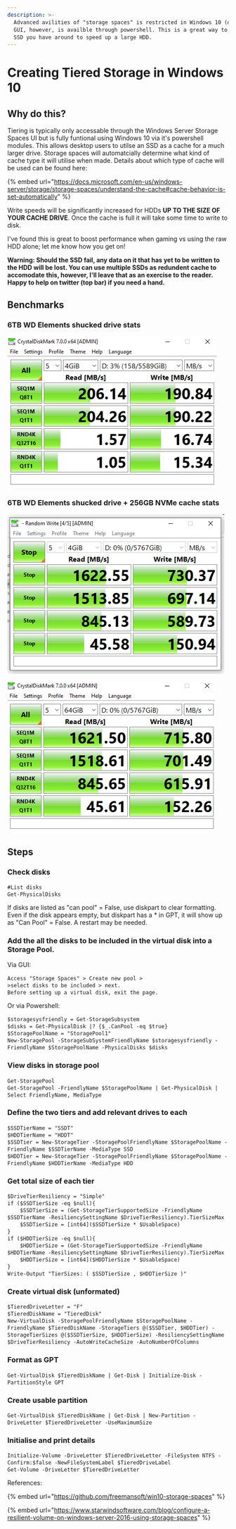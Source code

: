 ```yaml
---
description: >-
  Advanced avilities of "storage spaces" is restricted in Windows 10 (desktop)
  GUI, however, is availble through powershell. This is a great way to use an
  SSD you have around to speed up a large HDD.
---
```


# Creating Tiered Storage in Windows 10

## Why do this?

&#x20;Tiering is typically only accessable through the Windows Server Storage Spaces UI but is fully funtional using Windows 10 via it's powershell modules. This allows desktop users to utilse an SSD as a cache for a much larger drive. Storage spaces will automatcially determine what kind of cache type it will utilise when made. Details about which type of cache will be used can be found here:

{% embed url="https://docs.microsoft.com/en-us/windows-server/storage/storage-spaces/understand-the-cache#cache-behavior-is-set-automatically" %}

Write speeds will be significantly increased for HDDs **UP TO THE SIZE OF YOUR CACHE DRIVE**. Once the cache is full it will take some time to write to disk.

I've found this is great to boost performance when gaming vs using the raw HDD alone; let me know how you get on!&#x20;

**Warning: Should the SSD fail, any data on it that has yet to be written to the HDD will be lost. You can use multiple SSDs as redundent cache to accomodate this, however, I'll leave that as an exercise to the reader. Happy to help on twitter (top bar) if you need a hand.**&#x20;

## Benchmarks

### 6TB WD Elements shucked drive stats

![](<../../.gitbook/assets/disk (2).PNG>)

### 6TB WD Elements shucked drive + 256GB NVMe cache stats

![4 Gigabyte Test File](<../../.gitbook/assets/disk-tiered (1).PNG>)

![64 Gigabyte Test file](<../../.gitbook/assets/disk-tiered-64gb (1).PNG>)

## Steps

### Check disks

```
#List disks
Get-PhysicalDisks
```

If disks are listed as "can pool" = False, use diskpart to clear formatting. Even if the disk appears empty, but diskpart has a \* in GPT, it will show up as "Can Pool" = False. A restart may be needed.

### Add the all the disks to be included in the virtual disk into a Storage Pool.

Via GUI:

```
Access "Storage Spaces" > Create new pool > 
>select disks to be included > next. 
Before setting up a virtual disk, exit the page. 
```

Or via Powershell:

```
$storagesysfriendly = Get-StorageSubsystem
$disks = Get-PhysicalDisk |? {$_.CanPool -eq $true}
$StoragePoolName = "StoragePool1" 
New-StoragePool -StorageSubSystemFriendlyName $storagesysfriendly -FriendlyName $StoragePoolName -PhysicalDisks $disks
```

### View disks in storage pool

```
Get-StoragePool 
Get-StoragePool -FriendlyName $StoragePoolName | Get-PhysicalDisk | Select FriendlyName, MediaType
```

### Define the two tiers and add relevant drives to each

```
$SSDTierName = "SSDT"
$HDDTierName = "HDDT"
$SSDTier = New-StorageTier -StoragePoolFriendlyName $StoragePoolName -FriendlyName $SSDTierName -MediaType SSD
$HDDTier = New-StorageTier -StoragePoolFriendlyName $StoragePoolName -FriendlyName $HDDTierName -MediaType HDD
```

### Get total size of each tier

```
$DriveTierResiliency = "Simple"
if ($SSDTierSize -eq $null){
    $SSDTierSize = (Get-StorageTierSupportedSize -FriendlyName $SSDTierName -ResiliencySettingName $DriveTierResiliency).TierSizeMax
    $SSDTierSize = [int64]($SSDTierSize * $UsableSpace)
}
if ($HDDTierSize -eq $null){
    $HDDTierSize = (Get-StorageTierSupportedSize -FriendlyName $HDDTierName -ResiliencySettingName $DriveTierResiliency).TierSizeMax 
    $HDDTierSize = [int64]($HDDTierSize * $UsableSpace)
}
Write-Output "TierSizes: ( $SSDTierSize , $HDDTierSize )"
```

### Create virtual disk (unformated)

```
$TieredDriveLetter = "F"
$TieredDiskName = "TieredDisk"
New-VirtualDisk -StoragePoolFriendlyName $StoragePoolName -FriendlyName $TieredDiskName -StorageTiers @($SSDTier, $HDDTier) -StorageTierSizes @($SSDTierSize, $HDDTierSize) -ResiliencySettingName $DriveTierResiliency -AutoWriteCacheSize -AutoNumberOfColumns
```

### Format as GPT

```
Get-VirtualDisk $TieredDiskName | Get-Disk | Initialize-Disk -PartitionStyle GPT
```

### Create usable partition

```
Get-VirtualDisk $TieredDiskName | Get-Disk | New-Partition -DriveLetter $TieredDriveLetter -UseMaximumSize
```

### Initialise and print details

```
Initialize-Volume -DriveLetter $TieredDriveLetter -FileSystem NTFS -Confirm:$false -NewFileSystemLabel $TieredDriveLabel
Get-Volume -DriveLetter $TieredDriveLetter
```











References:

{% embed url="https://github.com/freemansoft/win10-storage-spaces" %}

{% embed url="https://www.starwindsoftware.com/blog/configure-a-resilient-volume-on-windows-server-2016-using-storage-spaces" %}

